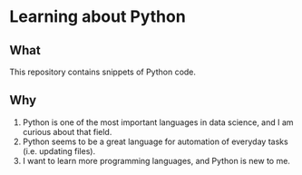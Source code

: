 # Learning about Python

## What
This repository contains snippets of Python code. 

## Why
1. Python is one of the most important languages in data science, and I am curious about that field.
2. Python seems to be a great language for automation of everyday tasks (i.e. updating files).
3. I want to learn more programming languages, and Python is new to me.
